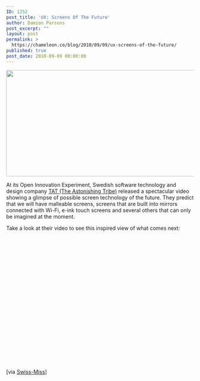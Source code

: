 ```yaml
---
ID: 1252
post_title: 'UX: Screens Of The Future'
author: Damion Parsons
post_excerpt: ""
layout: post
permalink: >
  https://chameleon.co/blog/2010/09/09/ux-screens-of-the-future/
published: true
post_date: 2010-09-09 00:00:00
---
```

<img class="alignnone size-full wp-image-1462" title="The-Screens-Of-The-Future" src="https://takemetoyourleader.com/wp-content/uploads/2010/09/The-Screens-Of-The-Future.jpg" alt="" width="525" height="285" />

At its Open Innovation Experiment, Swedish software technology and design company <a title="The Astonishing Tribe" href="https://www.tat.se/">TAT (The Astonishing Tribe)</a> released a spectacular video showing a glimpse of possible screen technology of the future. They predict that we will have malleable screens, screens that are built into mirrors connected with Wi-Fi, e-ink touch screens and several others that can only be imagined at the moment.<!--more-->

Take a look at their video to see this inspired view of what comes next:

<object width="560" height="340" classid="clsid:d27cdb6e-ae6d-11cf-96b8-444553540000" codebase="https://download.macromedia.com/pub/shockwave/cabs/flash/swflash.cab#version=6,0,40,0"><param name="allowFullScreen" value="true" /><param name="allowscriptaccess" value="always" /><param name="src" value="https://www.youtube.com/v/g7_mOdi3O5E?fs=1&amp;hl=en_US&amp;rel=0" /><param name="allowfullscreen" value="true" /><embed width="560" height="340" type="application/x-shockwave-flash" src="https://www.youtube.com/v/g7_mOdi3O5E?fs=1&amp;hl=en_US&amp;rel=0" allowfullscreen="allowfullscreen" allowscriptaccess="always" allowfullscreen="allowfullscreen" /></object>

[via <a title="Screens Of The Future" href="https://www.swiss-miss.com/2010/09/future-of-screen-technology.html" target="_blank" rel="noopener noreferrer">Swiss-Miss</a>]